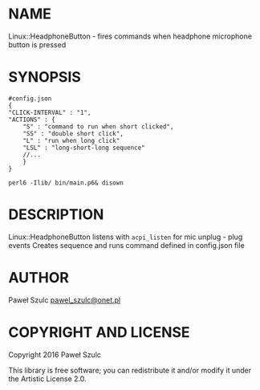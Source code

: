 NAME
====

Linux::HeadphoneButton - fires commands when headphone microphone button is pressed

SYNOPSIS
========

    #config.json
    { 
    "CLICK-INTERVAL" : "1",
    "ACTIONS" : {
        "S" : "command to run when short clicked", 
        "SS" : "double short click",
        "L" : "run when long click"
        "LSL" : "long-short-long sequence"
        //...
        }
    }

    perl6 -Ilib/ bin/main.p6& disown

DESCRIPTION
===========

Linux::HeadphoneButton listens with `acpi_listen` for mic unplug - plug events Creates sequence and runs command defined in config.json file

AUTHOR
======

Paweł Szulc <pawel_szulc@onet.pl>

COPYRIGHT AND LICENSE
=====================

Copyright 2016 Paweł Szulc

This library is free software; you can redistribute it and/or modify it under the Artistic License 2.0.
